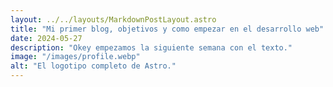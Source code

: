 ```yaml
---
layout: ../../layouts/MarkdownPostLayout.astro
title: "Mi primer blog, objetivos y como empezar en el desarrollo web"
date: 2024-05-27
description: "Okey empezamos la siguiente semana con el texto."
image: "/images/profile.webp"
alt: "El logotipo completo de Astro."
---
```


